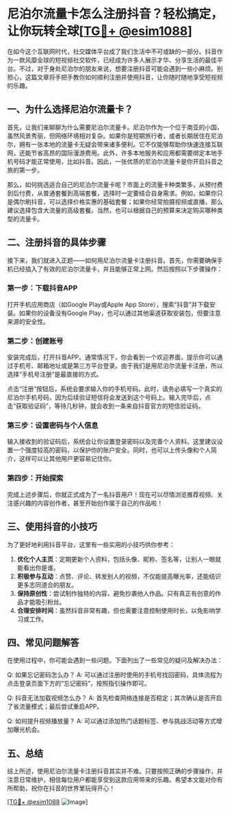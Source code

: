 # 尼泊尔流量卡怎么注册抖音？轻松搞定，让你玩转全球[[TG💪+ @esim1088](https://t.me/s/esim1088)]

在如今这个互联网时代，社交媒体平台成了我们生活中不可或缺的一部分。抖音作为一款风靡全球的短视频社交软件，已经成为许多人展示才华、分享生活的最佳平台。不过，对于身处尼泊尔的朋友来说，想要注册抖音可能会遇到一些小麻烦。别担心，这篇文章将手把手教你如何顺利注册并使用抖音，让你随时随地享受短视频的乐趣。

## 一、为什么选择尼泊尔流量卡？

首先，让我们来聊聊为什么需要尼泊尔流量卡。尼泊尔作为一个位于南亚的小国，虽然风景秀丽，但网络环境相对复杂。如果你是短期旅行者，或者长期居住在尼泊尔，拥有一张本地的流量卡无疑会带来诸多便利。它不仅能够帮助你快速连接互联网，还能节省高昂的国际漫游费用。此外，许多本地服务和应用都需要绑定本地手机号码才能正常使用，比如抖音。因此，一张优质的尼泊尔流量卡是你开启抖音之旅的第一步。

那么，如何挑选适合自己的尼泊尔流量卡呢？市面上的流量卡种类繁多，从预付费到后付费，从普通套餐到高端套餐，选择时一定要结合自身需求。例如，如果你只是偶尔刷抖音，可以选择价格实惠的基础套餐；如果你经常拍摄视频或直播，那么建议选择包含大流量的高级套餐。当然，也可以根据自己的预算来决定购买哪种类型的流量卡。

## 二、注册抖音的具体步骤

接下来，我们就进入正题——如何用尼泊尔流量卡注册抖音。首先，你需要确保手机已经插入了有效的尼泊尔流量卡，并且能够正常上网。然后按照以下步骤操作：

### 第一步：下载抖音APP

打开手机应用商店（如Google Play或Apple App Store），搜索“抖音”并下载安装。如果你的设备没有Google Play，也可以通过其他渠道获取安装包，但要注意来源的安全性。

### 第二步：创建账号

安装完成后，打开抖音APP。通常情况下，你会看到一个欢迎界面，提示你可以通过手机号、邮箱地址或是第三方平台登录。由于我们是用尼泊尔流量卡注册，所以选择“手机号注册”是最直接的方式。

点击“注册”按钮后，系统会要求输入你的手机号码。此时，请务必填写一个真实的尼泊尔手机号码，因为后续验证短信将会发送到这个号码上。输入完毕后，点击“获取验证码”，等待几秒钟，就会收到一条来自抖音官方的短信验证码。

### 第三步：设置密码与个人信息

输入接收到的验证码后，系统会让你设置登录密码以及完善个人资料。这里建议设置一个强度较高的密码，以保护你的账户安全。同时，也可以上传头像和个人简介，这样可以让其他用户更容易记住你。

### 第四步：开始探索

完成上述步骤后，你就正式成为了一名抖音用户！现在可以尽情浏览推荐视频、关注感兴趣的内容创作者，甚至开始创作属于自己的作品啦！

## 三、使用抖音的小技巧

为了更好地利用抖音平台，这里有一些实用的小技巧供你参考：

1. **优化个人主页**：定期更新个人资料，包括头像、昵称、签名等，让别人一眼就能看出你是谁。
2. **积极参与互动**：点赞、评论、转发别人的视频，不仅能提高曝光率，还能结识更多志同道合的朋友。
3. **保持原创性**：尝试制作独特的内容，避免抄袭他人作品。只有真正有创意的作品才能吸引粉丝。
4. **合理安排时间**：虽然抖音非常有趣，但也需要注意控制使用时长，以免影响学习或工作。

## 四、常见问题解答

在使用过程中，你可能会遇到一些问题。下面列出了一些常见的疑问及解决办法：

Q: 如果忘记密码怎么办？
A: 可以通过注册时使用的手机号找回密码，具体流程为点击登录页面下方的“忘记密码”，按照指引操作即可。

Q: 抖音无法加载视频怎么办？
A: 首先检查网络连接是否稳定；其次确认是否开启了省流量模式；最后尝试重启APP。

Q: 如何提升视频播放量？
A: 可以通过添加热门话题标签、参与挑战活动等方式增加曝光机会。

## 五、总结

综上所述，使用尼泊尔流量卡注册抖音其实并不难。只要按照正确的步骤操作，并注意日常维护，相信每位用户都能享受到这款应用带来的乐趣。希望本文能对你有所帮助，祝你在抖音的世界里玩得开心！

[[TG💪+ @esim1088](https://t.me/s/esim1088) ![Image](https://i.postimg.cc/4NQfJmqS/Snipaste-2025-05-13-00-14-12.png)]